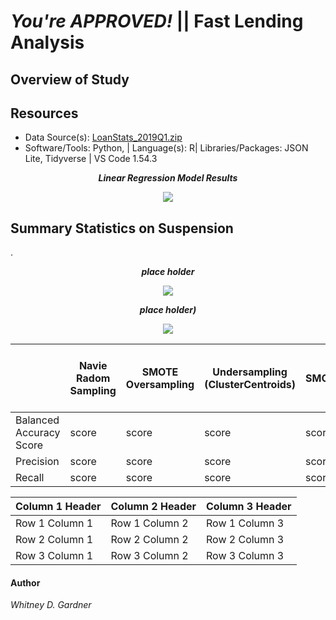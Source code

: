 # _You're APPROVED!_ || Fast Lending Analysis

## Overview of Study



## Resources 

* Data Source(s): [LoanStats_2019Q1.zip](https://app.box.com/s/69jvd0bg84y78fj6vw338ktbd5mqouiw) 
* Software/Tools: Python,  | Language(s): R| Libraries/Packages: JSON Lite, Tidyverse | VS Code 1.54.3


                  
<p align="center"> <b><i>Linear Regression Model Results</b></i> 
 </p>
<p align="center">
 <img align="center" src="images/summary_p-value_r_squared_value_D1.png">
 </p>

## Summary Statistics on Suspension
. 

<p align="center"> <i><b>place holder</b></i>
 </p>
<p align="center">
 <img align="center" src="images/total_summary_PSI.png">
 </p>

  


<p align="center"> <i><b>place holder)</b></i> 
 </p>
<p align="center"> 
 <img align="center" src="images/lot_summaryPSI.png">
 </p>

| |Navie Radom Sampling | SMOTE Oversampling | Undersampling (ClusterCentroids)| SMOTEEN| Easy Ensemble Classifier (Ensemble Learners) |Random Forest Classifier (Ensemble Learners)
| --------------- | --------------- | ------------ |-------------|--------|----------|------------|
|Balanced Accuracy Score | score| score | score | score | score | score|
| Precision | score |score | score| score| score| score|
| Recall| score | score| score| score| score| score| 


| Column 1 Header | Column 2 Header | Column 3 Header |
| --------------- | --------------- | --------------- |
| Row 1 Column 1 | Row 1 Column 2 | Row 1 Column 3 |
| Row 2 Column 1 | Row 2 Column 2 | Row 2 Column 3 |
| Row 3 Column 1 | Row 3 Column 2 | Row 3 Column 3 |
#### Author 

_Whitney D. Gardner_






